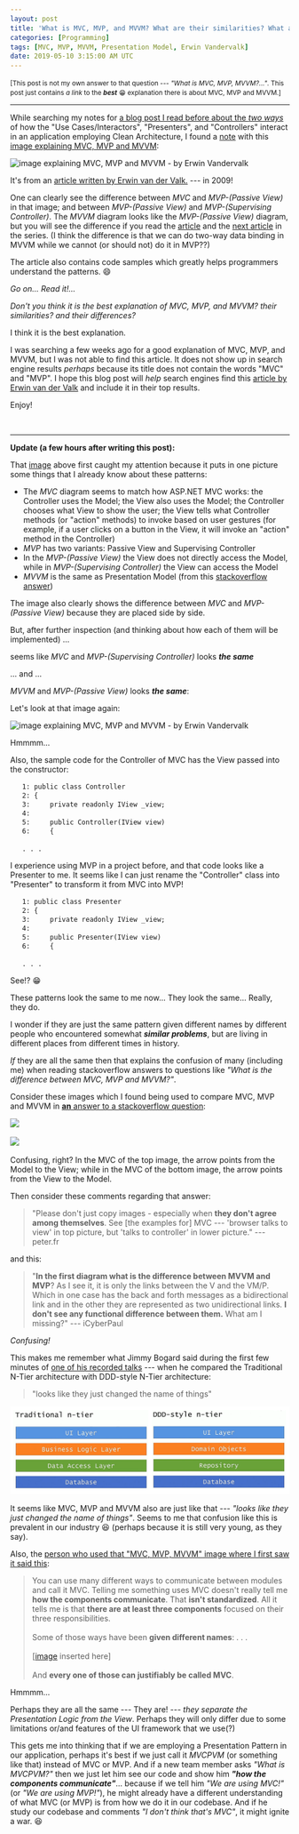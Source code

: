 ```yaml
---
layout: post
title: 'What is MVC, MVP, and MVVM? What are their similarities? What are their differences?'
categories: [Programming]
tags: [MVC, MVP, MVVM, Presentation Model, Erwin Vandervalk]
date: 2019-05-10 3:15:00 AM UTC
---
```


<!-- May 10, 2019 11:15:00 AM Philippine Time -->

<small>[This post is not my own answer to that question --- _"What is MVC, MVP, MVVM?..."_. This post just contains _a link_ to the **_best_** :grin: explanation there is about MVC, MVP and MVVM.]</small>

-----

While searching my notes for [a blog post I read before about the _two ways_](https://craftsmanshipcounts.com/clean-architecture-a-tale-of-two-stories/) of how the "Use Cases/Interactors", "Presenters", and "Controllers" interact in an application employing Clean Architecture, I found a [note](https://softwareengineering.stackexchange.com/questions/357052/clean-architecture-use-case-containing-the-presenter-or-returning-data) with this [image explaining MVC, MVP and MVVM](https://i.stack.imgur.com/Y82D3.png):

![image explaining MVC, MVP and MVVM - by Erwin Vandervalk](https://i.stack.imgur.com/Y82D3.png)


<!--more-->

It's from an [article written by Erwin van der Valk.](https://blogs.msdn.microsoft.com/erwinvandervalk/2009/08/14/the-difference-between-model-view-viewmodel-and-other-separated-presentation-patterns/) --- in 2009!

One can clearly see the difference between _MVC_ and _MVP-(Passive View)_ in that image; and between _MVP-(Passive View)_ and _MVP-(Supervising Controller)_. The _MVVM_ diagram looks like the _MVP-(Passive View)_ diagram, but you will see the difference if you read the [article]((https://blogs.msdn.microsoft.com/erwinvandervalk/2009/08/14/the-difference-between-model-view-viewmodel-and-other-separated-presentation-patterns/)) and the [next article](https://blogs.msdn.microsoft.com/erwinvandervalk/2009/08/18/implementing-the-model-view-viewmodel-pattern/) in the series. (I think the difference is that we can do two-way data binding in MVVM while we cannot (or should not) do it in MVP??)

The article also contains code samples which greatly helps programmers understand the patterns. :smile:

_Go on... Read it!..._

_Don't you think it is the best explanation of MVC, MVP, and MVVM? their similarities? and their differences?_

I think it is the best explanation.

I was searching a few weeks ago for a good explanation of MVC, MVP, and MVVM, but I was not able to find this article. It does not show up in search engine results _perhaps_ because its title does not contain the words "MVC" and "MVP". I hope this blog post will _help_ search engines find this [article by Erwin van der Valk](https://blogs.msdn.microsoft.com/erwinvandervalk/2009/08/14/the-difference-between-model-view-viewmodel-and-other-separated-presentation-patterns/) and include it in their top results.

Enjoy!

<br />

----------

**Update (a few hours after writing this post):**

That [image](https://i.stack.imgur.com/Y82D3.png) above first caught my attention because it puts in one picture some things that I already know about these patterns:

- The _MVC_ diagram seems to match how ASP.NET MVC works: the Controller uses the Model; the View also uses the Model; the Controller chooses what View to show the user; the View tells what Controller methods (or "action" methods) to invoke based on user gestures (for example, if a user clicks on a button in the View, it will invoke an "action" method in the Controller)
- _MVP_ has two variants: Passive View and Supervising Controller
- In the _MVP-(Passive View)_ the View does not directly access the Model, while in _MVP-(Supervising Controller)_ the View can access the Model
- _MVVM_ is the same as Presentation Model (from this [stackoverflow answer](https://stackoverflow.com/a/101561/1451757))

The image also clearly shows the difference between _MVC_ and _MVP-(Passive View)_ because they are placed side by side.

But, after further inspection (and thinking about how each of them will be implemented) ...

seems like _MVC_ and _MVP-(Supervising Controller)_ looks **_the same_**

... and ...

_MVVM_ and _MVP-(Passive View)_ looks **_the same_**: 

Let's look at that image again:

![image explaining MVC, MVP and MVVM - by Erwin Vandervalk](https://i.stack.imgur.com/Y82D3.png)

Hmmmm...

Also, the sample code for the Controller of MVC has the View passed into the constructor:

```
   1: public class Controller
   2: {
   3:     private readonly IView _view;
   4:  
   5:     public Controller(IView view)
   6:     {

   . . .
```

I experience using MVP in a project before, and that code looks like a Presenter to me. It seems like I can just rename the "Controller" class into "Presenter" to transform it from MVC into MVP!

```
   1: public class Presenter
   2: {
   3:     private readonly IView _view;
   4:  
   5:     public Presenter(IView view)
   6:     {

   . . .
```


See!? :grin:

These patterns look the same to me now... They look the same... Really, they do.

I wonder if they are just the same pattern given different names by different people who encountered somewhat **_similar problems_**, but are living in different places from different times in history.

_If_ they are all the same then that explains the confusion of many (including me) when reading stackoverflow answers to questions like _"What is the difference between MVC, MVP and MVVM?"_.

Consider these images which I found being used to compare MVC, MVP and MVVM in [**an** answer to a stackoverflow question](https://stackoverflow.com/a/45850979/1451757):

![](https://i.stack.imgur.com/CFbNC.png)

![](https://i.stack.imgur.com/ENBf1.png)

Confusing, right? In the MVC of the top image, the arrow points from the Model to the View; while in the MVC of the bottom image, the arrow points from the View to the Model.

Then consider these comments regarding that answer:

> "Please don't just copy images - especially when **they don't agree among themselves**. See [the examples for] MVC ---  'browser talks to view' in top picture, but 'talks to controller' in lower picture." --- peter.fr 

and this:

> "**In the first diagram what is the difference between MVVM and MVP**? As I see it, it is only the links between the V and the VM/P. Which in one case has the back and forth messages as a bidirectional link and in the other they are represented as two unidirectional links. **I don't see any functional difference between them.** What am I missing?" --- iCyberPaul

_Confusing!_

This makes me remember what Jimmy Bogard said during the first few minutes of [one of his recorded talks](https://www.youtube.com/watch?v=wTd-VcJCs_M) --- when he compared the Traditional N-Tier architecture with DDD-style N-Tier architecture:

> "looks like they just changed the name of things"

![Traditional N-Tier vs DDD-style N-Tier by Jimmy Bogard](/images/2019/traditional-vs-ddd-style-n-tier-by-jimmy-bogard.png)

It seems like MVC, MVP and MVVM also are just like that --- _"looks like they just changed the name of things"_. Seems to me that confusion like this is prevalent in our industry :laughing: (perhaps because it is still very young, as they say). 

Also, the [person who used that "MVC, MVP, MVVM" image where I first saw it said this](https://softwareengineering.stackexchange.com/a/357066/283196): 

> You can use many different ways to communicate between modules and call it MVC. Telling me something uses MVC doesn't really tell me **how the components communicate**. That **isn't standardized**. All it tells me is that **there are at least three components** focused on their three responsibilities.
<br /><br />
Some of those ways have been **given different names**: . . .
<br /><br />
[[image](https://i.stack.imgur.com/Y82D3.png) inserted here]
<br /><br />
And **every one of those can justifiably be called MVC**.

Hmmmm...

Perhaps they are all the same --- They are! --- _they separate the Presentation Logic from the View_. Perhaps they will only differ due to some limitations or/and features of the UI framework that we use(?)

This gets me into thinking that if we are employing a Presentation Pattern in our application, perhaps it's best if we just call it _MVCPVM_ (or something like that) instead of MVC or MVP. And if a new team member asks _"What is MVCPVM?"_ then we just let him see our code and show him **_"how the components communicate"_**... because if we tell him _"We are using MVC!"_ (or _"We are using MVP!"_), he might already have a different understanding of what MVC (or MVP) is from how we do it in our codebase. And if he study our codebase and comments _"I don't think that's MVC"_, it might ignite a war. :laughing: 

